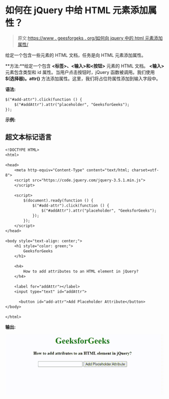 # 如何在 jQuery 中给 HTML 元素添加属性？

> 原文:[https://www . geesforgeks . org/如何向 jquery 中的 html 元素添加属性/](https://www.geeksforgeeks.org/how-to-add-attributes-to-an-html-element-in-jquery/)

给定一个包含一些元素的 HTML 文档，任务是向 HTML 元素添加属性。

**方法:**给定一个包含 **<标签>、<输入>和<按钮>** 元素的 HTML 文档。 **<输入>** 元素包含类型和 id 属性。当用户点击按钮时，jQuery 函数被调用。我们使用 **$(选择器)。attr()** 方法添加属性。这里，我们将占位符属性添加到输入字段中。

**语法:**

```
$("#add-attr").click(function () {
    $("#addAttr").attr("placeholder", "GeeksforGeeks");
});
```

**示例:**

## 超文本标记语言

```
<!DOCTYPE HTML>
<html>

<head>
    <meta http-equiv="Content-Type" content="text/html; charset=utf-8">  
    <script src="https://code.jquery.com/jquery-3.5.1.min.js">
    </script>

    <script>
        $(document).ready(function () {
            $("#add-attr").click(function () {
                $("#addAttr").attr("placeholder", "GeeksforGeeks");
            });
        });
    </script>
</head>

<body style="text-align: center;">
    <h1 style="color: green;">
        GeeksforGeeks
    </h1>

    <h4>
        How to add attributes to an HTML element in jQuery?
    </h4>

    <label for="addAttr"></label>
    <input type="text" id="addAttr">

      <button id="add-attr">Add Placeholder Attribute</button>
</body>

</html>
```

**输出:**

![](img/6848fbcf754ad1eb4269ddf1a027e9d2.png)